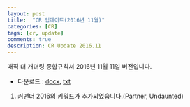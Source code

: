 ```yaml
---
layout: post
title:  "CR 업데이트(2016년 11월)"
categories: [CR]
tags: [cr, update]
comments: true
description: CR Update 2016.11
---
```

매직 더 개더링 종합규칙서 2016년 11월 11일 버전입니다.

* 다운로드 : [docx](https://github.com/youbeebee/kormtgcr/raw/9a6e49ea91b9e8f066ee4e0e9de47281dab4884d/MagicCompRules_KR.docx), [txt](https://github.com/youbeebee/kormtgcr/raw/79d2229b3ff8844da80394015bba8f207b807a61/MagicCompRules_KR.txt)

1. 커맨더 2016의 키워드가 추가되었습니다.(Partner, Undaunted)
